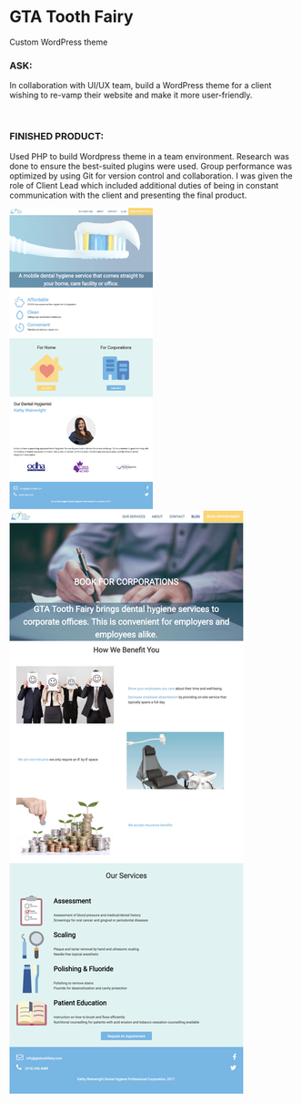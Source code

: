 # GTA Tooth Fairy

Custom WordPress theme

<h3>ASK:</h3> 
<p>In collaboration with UI/UX team, build a WordPress theme for a client wishing to re-vamp their website and make it more user-friendly.</p>
<br>
<h3>FINISHED PRODUCT:</h3> <p> Used PHP to build Wordpress theme in a team environment. Research was done to ensure the best-suited plugins were used. Group performance was optimized by using Git for version control and collaboration. I was given the role of Client Lead which included additional duties of being in constant communication with the client and presenting the final product.</p>

<img  src="./wp-content/screenshots/toothfairy_home.png" width="50%">
<img  src="./wp-content/screenshots/toothfairy_corporate.png">



